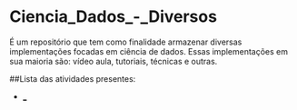 # Ciencia_Dados_-_Diversos

É um repositório que tem como finalidade armazenar diversas implementações focadas em ciência de dados. 
Essas implementações em sua maioria são: vídeo aula, tutoriais, técnicas e outras.

##Lista das atividades presentes:
* <a href="">_</a>
